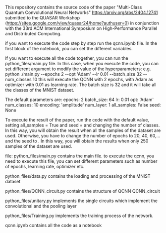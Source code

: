 This repository contains the source code of the paper "Multi-Class Quantum Convolutional Neural Networks" https://arxiv.org/abs/2404.12741
submitted to the QUASAR Workshop (https://sites.google.com/view/quasar24/home?authuser=0) in conjunction with the 33rd ACM International
Symposium on High-Performance Parallel and Distributed Computing.

if you want to execute the code step by step run the qcnn.ipynb file. In the first block of the notebook, you can set the different variables.

If you want to execute all the code together, you can run the python_files/main.py file. 
In this case, when you execute the code, you can set different argument to modify the value of the hyperparameters: 
e.g.
python ./main.py --epochs 2 --opt 'Adam' --lr 0.01 --batch_size 32 --num_classes 10
this will execute the QCNN with 2 epochs, with Adam as optimizer with 0.01 as learning rate. The batch size is 32 and it will take all the classes of the MNIST dataset.

The default parameters are:
epochs: 2
batch_size: 64
lr: 0.01
opt: 'Adam'
num_classes: 10
encoding: 'amplitude'
num_layer: 1
all_samples: False
seed: None

To execute the result of the paper, run the code with the default value, setting all_samples = True and seed =  and changing the number of classes.
In this way, you will obtain the result when all the samples of the dataset are used.
Otherwise, you have to change the number of epochs to 20, 40, 60,... and the seed to .
In this way, you will obtain the results when only 250 samples of the dataset are used.


file:
python_files/main.py contains the main file. to execute the qcnn, you need to execute this file, you can set different parameters such as number of epochs,
learning rate, optimizer etc.

python_files/data.py contains the loading and processing of the MNIST dataset

python_files/QCNN_circuit.py contains the structure of QCNN QCNN_circuit

python_files/unitary.py implements the single circuits which implement the convolutional and the pooling layer

python_files/Training.py implements the training process of the network.

qcnn.ipynb contains all the code as a notebook
